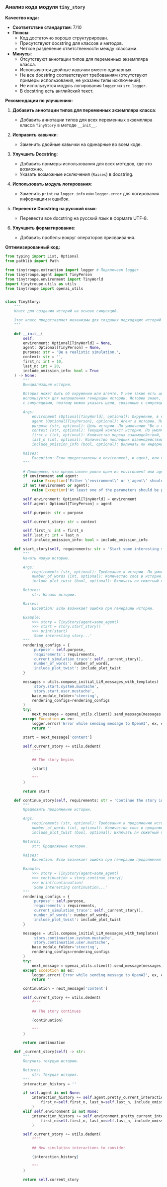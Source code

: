 ### Анализ кода модуля `tiny_story`

**Качество кода:**

- **Соответствие стандартам**: 7/10
- **Плюсы**:
    - Код достаточно хорошо структурирован.
    - Присутствуют docstring для классов и методов.
    - Четкое разделение ответственности между классами.
- **Минусы**:
    - Отсутствуют аннотации типов для переменных экземпляра класса.
    - Используются двойные кавычки вместо одинарных.
    - Не все docstring соответствуют требованиям (отсутствуют примеры использования, не указаны типы исключений).
    - Не используется модуль логирования `logger` из `src.logger`.
    - В docstring есть английский текст.

**Рекомендации по улучшению:**

1.  **Добавить аннотации типов для переменных экземпляра класса**:
    - Добавить аннотации типов для всех переменных экземпляра класса `TinyStory` в методе `__init__`.

2.  **Исправить кавычки**:
    - Заменить двойные кавычки на одинарные во всем коде.

3.  **Улучшить Docstring**:
    - Добавить примеры использования для всех методов, где это возможно.
    - Указать возможные исключения (`Raises`) в docstring.

4.  **Использовать модуль логирования**:
    - Заменить `print` на `logger.info` или `logger.error` для логирования информации и ошибок.

5.  **Перевести Docstring на русский язык**:
    - Перевести все docstring на русский язык в формате UTF-8.

6.  **Улучшить форматирование**:
    - Добавить пробелы вокруг операторов присваивания.

**Оптимизированный код:**

```python
from typing import List, Optional
from pathlib import Path

from tinytroupe.extraction import logger # Подключаем logger
from tinytroupe.agent import TinyPerson
from tinytroupe.environment import TinyWorld
import tinytroupe.utils as utils
from tinytroupe import openai_utils


class TinyStory:
    """
    Класс для создания историй на основе симуляций.

    Этот класс предоставляет механизмы для создания подходящих историй в TinyTroupe.
    """

    def __init__(
        self,
        environment: Optional[TinyWorld] = None,
        agent: Optional[TinyPerson] = None,
        purpose: str = 'Be a realistic simulation.',
        context: str = '',
        first_n: int = 10,
        last_n: int = 20,
        include_omission_info: bool = True
    ) -> None:
        """
        Инициализация истории.

        История может быть об окружении или агенте. У нее также есть цель, которая
        используется для направления генерации истории. Истории знают, что они связаны
        с симуляциями, поэтому можно указать цели, связанные с симуляцией.

        Args:
            environment (Optional[TinyWorld], optional): Окружение, в котором происходит история. По умолчанию None.
            agent (Optional[TinyPerson], optional): Агент в истории. По умолчанию None.
            purpose (str, optional): Цель истории. По умолчанию "Be a realistic simulation.".
            context (str, optional): Текущий контекст истории. По умолчанию "". Фактическая история будет добавлена к этому контексту.
            first_n (int, optional): Количество первых взаимодействий, которые нужно включить в историю. По умолчанию 10.
            last_n (int, optional): Количество последних взаимодействий, которые нужно включить в историю. По умолчанию 20.
            include_omission_info (bool, optional): Включать ли информацию об опущенных взаимодействиях. По умолчанию True.

        Raises:
            Exception: Если предоставлены и environment, и agent, или ни один из них.
        """

        # Проверяем, что предоставлен ровно один из environment или agent
        if environment and agent:
            raise Exception('Either \'environment\' or \'agent\' should be provided, not both')
        if not (environment or agent):
            raise Exception('At least one of the parameters should be provided')

        self.environment: Optional[TinyWorld] = environment
        self.agent: Optional[TinyPerson] = agent

        self.purpose: str = purpose

        self.current_story: str = context

        self.first_n: int = first_n
        self.last_n: int = last_n
        self.include_omission_info: bool = include_omission_info

    def start_story(self, requirements: str = 'Start some interesting story about the agents.', number_of_words: int = 100, include_plot_twist: bool = False) -> str:
        """
        Начать новую историю.

        Args:
            requirements (str, optional): Требования к истории. По умолчанию "Start some interesting story about the agents.".
            number_of_words (int, optional): Количество слов в истории. По умолчанию 100.
            include_plot_twist (bool, optional): Включать ли сюжетный поворот. По умолчанию False.

        Returns:
            str: Начало истории.

        Raises:
            Exception: Если возникает ошибка при генерации истории.

        Example:
            >>> story = TinyStory(agent=some_agent)
            >>> start = story.start_story()
            >>> print(start)
            'Some interesting story...'
        """
        rendering_configs = {
            'purpose': self.purpose,
            'requirements': requirements,
            'current_simulation_trace': self._current_story(),
            'number_of_words': number_of_words,
            'include_plot_twist': include_plot_twist
        }

        messages = utils.compose_initial_LLM_messages_with_templates(
            'story.start.system.mustache',
            'story.start.user.mustache',
            base_module_folder='steering',
            rendering_configs=rendering_configs
        )
        try:
            next_message = openai_utils.client().send_message(messages, temperature=1.5)
        except Exception as ex:
            logger.error('Error while sending message to OpenAI', ex, exc_info=True)
            return ''

        start = next_message['content']

        self.current_story += utils.dedent(
            f"""

            ## The story begins

            {start}

            """
        )

        return start

    def continue_story(self, requirements: str = 'Continue the story in an interesting way.', number_of_words: int = 100, include_plot_twist: bool = False) -> str:
        """
        Предложить продолжение истории.

        Args:
            requirements (str, optional): Требования к продолжению истории. По умолчанию "Continue the story in an interesting way.".
            number_of_words (int, optional): Количество слов в продолжении истории. По умолчанию 100.
            include_plot_twist (bool, optional): Включать ли сюжетный поворот. По умолчанию False.

        Returns:
            str: Продолжение истории.

        Raises:
            Exception: Если возникает ошибка при генерации продолжения истории.

        Example:
            >>> story = TinyStory(agent=some_agent)
            >>> continuation = story.continue_story()
            >>> print(continuation)
            'Some interesting continuation...'
        """
        rendering_configs = {
            'purpose': self.purpose,
            'requirements': requirements,
            'current_simulation_trace': self._current_story(),
            'number_of_words': number_of_words,
            'include_plot_twist': include_plot_twist
        }

        messages = utils.compose_initial_LLM_messages_with_templates(
            'story.continuation.system.mustache',
            'story.continuation.user.mustache',
            base_module_folder='steering',
            rendering_configs=rendering_configs
        )
        try:
            next_message = openai_utils.client().send_message(messages, temperature=1.5)
        except Exception as ex:
            logger.error('Error while sending message to OpenAI', ex, exc_info=True)
            return ''

        continuation = next_message['content']

        self.current_story += utils.dedent(
            f"""

            ## The story continues

            {continuation}

            """
        )

        return continuation

    def _current_story(self) -> str:
        """
        Получить текущую историю.

        Returns:
            str: Текущая история.
        """
        interaction_history = ''

        if self.agent is not None:
            interaction_history += self.agent.pretty_current_interactions(
                first_n=self.first_n, last_n=self.last_n, include_omission_info=self.include_omission_info
            )
        elif self.environment is not None:
            interaction_history += self.environment.pretty_current_interactions(
                first_n=self.first_n, last_n=self.last_n, include_omission_info=self.include_omission_info
            )

        self.current_story += utils.dedent(
            f"""

            ## New simulation interactions to consider

            {interaction_history}

            """
        )

        return self.current_story